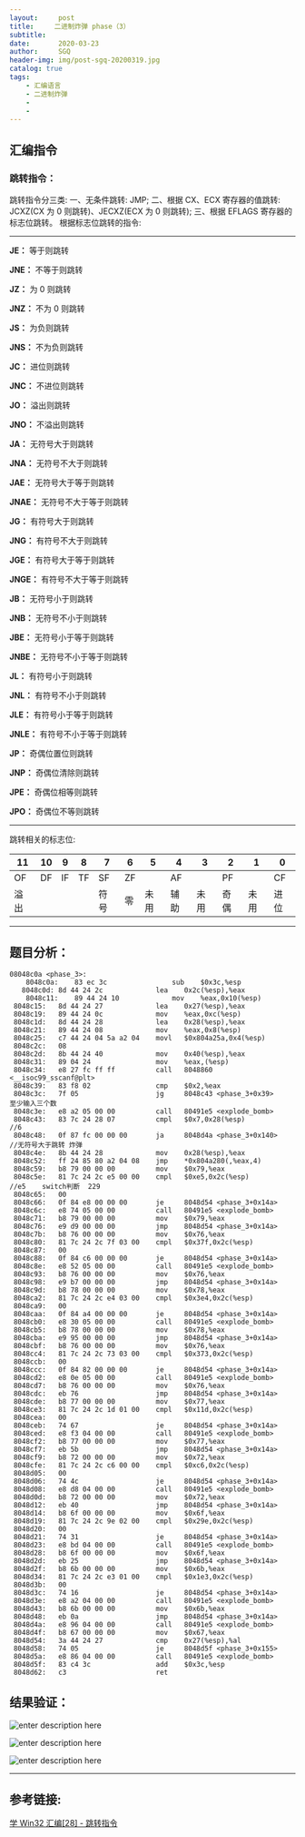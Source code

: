 ```yaml
---
layout:     post
title:     二进制炸弹 phase（3）
subtitle:   
date:       2020-03-23
author:     SGQ
header-img: img/post-sgq-20200319.jpg
catalog: true
tags:
    - 汇编语言
    - 二进制炸弹
    - 
    - 
---
```


## 汇编指令

### 跳转指令：

跳转指令分三类:
一、无条件跳转: JMP;
二、根据 CX、ECX 寄存器的值跳转: JCXZ(CX 为 0 则跳转)、JECXZ(ECX 为 0 则跳转);
三、根据 EFLAGS 寄存器的标志位跳转。
根据标志位跳转的指令:
* * *
      


  **JE：** 等于则跳转

   **JNE：** 不等于则跳转

   **JZ：** 为 0 则跳转

   **JNZ：** 不为 0 则跳转

   **JS：** 为负则跳转

   **JNS：** 不为负则跳转

   **JC：** 进位则跳转

   **JNC：** 不进位则跳转

   **JO：** 溢出则跳转

   **JNO：** 不溢出则跳转

   **JA：** 无符号大于则跳转

   **JNA：** 无符号不大于则跳转

   **JAE：** 无符号大于等于则跳转

   **JNAE：** 无符号不大于等于则跳转

   **JG：** 有符号大于则跳转

   **JNG：** 有符号不大于则跳转

   **JGE：** 有符号大于等于则跳转

   **JNGE：** 有符号不大于等于则跳转

   **JB：** 无符号小于则跳转

   **JNB：** 无符号不小于则跳转

   **JBE：** 无符号小于等于则跳转

  **JNBE：** 无符号不小于等于则跳转

   **JL：** 有符号小于则跳转

   **JNL：** 有符号不小于则跳转

   **JLE：** 有符号小于等于则跳转

   **JNLE：** 有符号不小于等于则跳转

   **JP：** 奇偶位置位则跳转

   **JNP：** 奇偶位清除则跳转

   **JPE：** 奇偶位相等则跳转

   **JPO：** 奇偶位不等则跳转

* * *

跳转相关的标志位:

| 11 | 10 | 9 | 8 | 7 | 6 | 5 | 4 | 3 | 2 | 1 | 0 |
| --- | --- | --- | --- | --- | --- | --- | --- | --- | --- | --- | --- |
| OF | DF | IF | TF | SF | ZF | 　 | AF | 　 | PF | 　 | CF |
| 溢出 |  |  |  | 符号 | 零 | 未用 | 辅助 | 未用 | 奇偶 | 未用 | 进位 |

* * *

## 题目分析：

```
08048c0a <phase_3>:
    8048c0a:	83 ec 3c             	sub    $0x3c,%esp
   8048c0d:	8d 44 24 2c          	lea    0x2c(%esp),%eax
    8048c11:	89 44 24 10          	mov    %eax,0x10(%esp)
 8048c15:	8d 44 24 27          	lea    0x27(%esp),%eax
 8048c19:	89 44 24 0c          	mov    %eax,0xc(%esp)
 8048c1d:	8d 44 24 28          	lea    0x28(%esp),%eax
 8048c21:	89 44 24 08          	mov    %eax,0x8(%esp)
 8048c25:	c7 44 24 04 5a a2 04 	movl   $0x804a25a,0x4(%esp)
 8048c2c:	08 
 8048c2d:	8b 44 24 40          	mov    0x40(%esp),%eax
 8048c31:	89 04 24             	mov    %eax,(%esp)
 8048c34:	e8 27 fc ff ff       	call   8048860 <__isoc99_sscanf@plt>                                   
 8048c39:	83 f8 02             	cmp    $0x2,%eax                                                      
 8048c3c:	7f 05                	jg     8048c43 <phase_3+0x39>                 至少输入三个数
 8048c3e:	e8 a2 05 00 00       	call   80491e5 <explode_bomb>
 8048c43:	83 7c 24 28 07       	cmpl   $0x7,0x28(%esp)                                      //6
 8048c48:	0f 87 fc 00 00 00    	ja     8048d4a <phase_3+0x140>                       //无符号大于跳转 炸弹
 8048c4e:	8b 44 24 28          	mov    0x28(%esp),%eax
 8048c52:	ff 24 85 80 a2 04 08 	jmp    *0x804a280(,%eax,4)
 8048c59:	b8 79 00 00 00       	mov    $0x79,%eax
 8048c5e:	81 7c 24 2c e5 00 00 	cmpl   $0xe5,0x2c(%esp)                           //e5    switch判断  229
 8048c65:	00               
 8048c66:	0f 84 e8 00 00 00    	je     8048d54 <phase_3+0x14a>                              
 8048c6c:	e8 74 05 00 00       	call   80491e5 <explode_bomb>
 8048c71:	b8 79 00 00 00       	mov    $0x79,%eax
 8048c76:	e9 d9 00 00 00       	jmp    8048d54 <phase_3+0x14a>                    
 8048c7b:	b8 76 00 00 00       	mov    $0x76,%eax
 8048c80:	81 7c 24 2c 7f 03 00 	cmpl   $0x37f,0x2c(%esp)                   
 8048c87:	00 
 8048c88:	0f 84 c6 00 00 00    	je     8048d54 <phase_3+0x14a>        
 8048c8e:	e8 52 05 00 00       	call   80491e5 <explode_bomb>
 8048c93:	b8 76 00 00 00       	mov    $0x76,%eax
 8048c98:	e9 b7 00 00 00       	jmp    8048d54 <phase_3+0x14a>
 8048c9d:	b8 78 00 00 00       	mov    $0x78,%eax
 8048ca2:	81 7c 24 2c e4 03 00 	cmpl   $0x3e4,0x2c(%esp)               
 8048ca9:	00 
 8048caa:	0f 84 a4 00 00 00    	je     8048d54 <phase_3+0x14a>
 8048cb0:	e8 30 05 00 00       	call   80491e5 <explode_bomb>
 8048cb5:	b8 78 00 00 00       	mov    $0x78,%eax
 8048cba:	e9 95 00 00 00       	jmp    8048d54 <phase_3+0x14a>
 8048cbf:	b8 76 00 00 00       	mov    $0x76,%eax
 8048cc4:	81 7c 24 2c 73 03 00 	cmpl   $0x373,0x2c(%esp)            
 8048ccb:	00 
 8048ccc:	0f 84 82 00 00 00    	je     8048d54 <phase_3+0x14a>
 8048cd2:	e8 0e 05 00 00       	call   80491e5 <explode_bomb>
 8048cd7:	b8 76 00 00 00       	mov    $0x76,%eax
 8048cdc:	eb 76                	jmp    8048d54 <phase_3+0x14a>                   
 8048cde:	b8 77 00 00 00       	mov    $0x77,%eax
 8048ce3:	81 7c 24 2c 1d 01 00 	cmpl   $0x11d,0x2c(%esp)                       
 8048cea:	00 
 8048ceb:	74 67                	je     8048d54 <phase_3+0x14a>
 8048ced:	e8 f3 04 00 00       	call   80491e5 <explode_bomb>
 8048cf2:	b8 77 00 00 00       	mov    $0x77,%eax
 8048cf7:	eb 5b                	jmp    8048d54 <phase_3+0x14a>             
 8048cf9:	b8 72 00 00 00       	mov    $0x72,%eax
 8048cfe:	81 7c 24 2c c6 00 00 	cmpl   $0xc6,0x2c(%esp)                         
 8048d05:	00 
 8048d06:	74 4c                	je     8048d54 <phase_3+0x14a>
 8048d08:	e8 d8 04 00 00       	call   80491e5 <explode_bomb>
 8048d0d:	b8 72 00 00 00       	mov    $0x72,%eax
 8048d12:	eb 40                	jmp    8048d54 <phase_3+0x14a>
 8048d14:	b8 6f 00 00 00       	mov    $0x6f,%eax
 8048d19:	81 7c 24 2c 9e 02 00 	cmpl   $0x29e,0x2c(%esp)             
 8048d20:	00 
 8048d21:	74 31                	je     8048d54 <phase_3+0x14a>
 8048d23:	e8 bd 04 00 00       	call   80491e5 <explode_bomb>
 8048d28:	b8 6f 00 00 00       	mov    $0x6f,%eax
 8048d2d:	eb 25                	jmp    8048d54 <phase_3+0x14a>
 8048d2f:	b8 6b 00 00 00       	mov    $0x6b,%eax
 8048d34:	81 7c 24 2c e3 01 00 	cmpl   $0x1e3,0x2c(%esp)             
 8048d3b:	00 
 8048d3c:	74 16                	je     8048d54 <phase_3+0x14a>
 8048d3e:	e8 a2 04 00 00       	call   80491e5 <explode_bomb>
 8048d43:	b8 6b 00 00 00       	mov    $0x6b,%eax
 8048d48:	eb 0a                	jmp    8048d54 <phase_3+0x14a>
 8048d4a:	e8 96 04 00 00       	call   80491e5 <explode_bomb>
 8048d4f:	b8 67 00 00 00       	mov    $0x67,%eax
 8048d54:	3a 44 24 27          	cmp    0x27(%esp),%al                                               
 8048d58:	74 05                	je     8048d5f <phase_3+0x155>
 8048d5a:	e8 86 04 00 00       	call   80491e5 <explode_bomb>
 8048d5f:	83 c4 3c             	add    $0x3c,%esp
 8048d62:	c3                   	ret    

```










  

















































## 结果验证：

![enter description here](https://imgkr.cn-bj.ufileos.com/397c3ce0-33e1-4207-9d46-e9931a6c138f.png)

![enter description here](https://imgkr.cn-bj.ufileos.com/0d49c0f7-7351-4307-b043-ce41b3de5c3b.png)

![enter description here](https://imgkr.cn-bj.ufileos.com/e92e71f3-d3ca-42e1-a6ba-dbdbd01091d8.png)










***
## 参考链接:
[学 Win32 汇编[28] - 跳转指令](https://www.cnblogs.com/del/archive/2010/04/16/1713886.html)